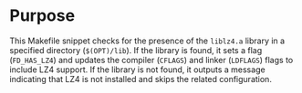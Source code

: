 # Purpose
This Makefile snippet checks for the presence of the `liblz4.a` library in a specified directory (`$(OPT)/lib`). If the library is found, it sets a flag (`FD_HAS_LZ4`) and updates the compiler (`CFLAGS`) and linker (`LDFLAGS`) flags to include LZ4 support. If the library is not found, it outputs a message indicating that LZ4 is not installed and skips the related configuration.
